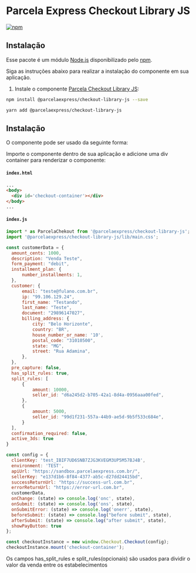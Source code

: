 # Parcela Express Checkout Library JS

[![npm](https://img.shields.io/npm/v/@parcelaexpress/checkout-library-js.svg)](https://www.npmjs.com/package/@parcelaexpress/checkout-library-js)

## Instalação

Esse pacote é um módulo [Node.js](https://nodejs.org/en/) disponibilizado pelo 
[npm](https://www.npmjs.com/).

Siga as instruções abaixo para realizar a instalação do componente em sua aplicação.

1. Instale o componente [Parcela Checkout Library JS](https://www.npmjs.com/package/@parcelaexpress/checkout-library-js):

  ```sh
  npm install @parcelaexpress/checkout-library-js --save
  ```

  ```sh
  yarn add @parcelaexpress/checkout-library-js
  ```

## Instalação

O componente pode ser usado da seguinte forma:

Importe o componente dentro de sua aplicação e adicione uma div container para renderizar o componente:

#### **`index.html`**
  ```html
...
<body>
    <div id='checkout-container'></div>
</body>
...
  ```

#### **`index.js`**
  ```js
import * as ParcelaChekout from '@parcelaexpress/checkout-library-js';
import '@parcelaexpress/checkout-library-js/lib/main.css';

const customerData = {
    amount_cents: 1000,
    description: "Venda Teste",
    form_payment: "debit",
    installment_plan: {
        number_installments: 1,
    },
    customer: {
        email: "teste@fulano.com.br",
        ip: "99.106.129.24",
        first_name: "Testando",
        last_name: "Teste",
        document: "29896147027",
        billing_address: {
            city: "Belo Horizonte",
            country: "BR",
            house_number_or_name: '10',
            postal_code: "31010500",
            state: "MG",
            street: "Rua Adamina",
        },
    },
    pre_capture: false,
    has_split_rules: true,
    split_rules: [
        {
            amount: 10000,
            seller_id: "d6a245d2-b705-42a1-8d4a-0956aaa00fed",
        },
        {
            amount: 5000,
            seller_id: "99d1f231-557a-44b9-ae5d-9b5f533c684e",
        }
    ],
    confirmation_required: false,
    active_3ds: true
}

const config = {
    clientKey: 'test_IBIF7UD6SNB7ZJG3KVEGM3UP5M57BJ4B',
    environment: 'TEST',
    apiUrl: "https://sandbox.parcelaexpress.com.br/",
    sellerKey: "e137d1b6-8f84-4377-ab5c-d27dd24415bd",
    successReturnUrl: "https://success-url.com.br",
    errorReturnUrl: "https://error-url.com.br",
    customerData,
    onChange: (state) => console.log('onc', state),
    onSubmit: (state) => console.log('ons', state),
    onSubmitError: (state) => console.log('onerr', state),
    beforeSubmit: (state) => console.log("before submit", state),
    afterSubmit: (state) => console.log("after submit", state),
    showPayButton: true
};

const checkoutInstance = new window.Checkout.Checkout(config);
checkoutInstance.mount('checkout-container');
  ```


Os campos has_split_rules e split_rules(opcionais) são usados para dividir o valor da venda entre os estabelecimentos